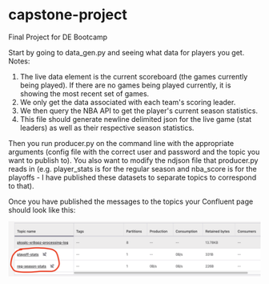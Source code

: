 # capstone-project
Final Project for DE Bootcamp

Start by going to data_gen.py and seeing what data for players you get. Notes:
1. The live data element is the current scoreboard (the games currently being played). If there are no games being played currently, it is showing the most recent set of games.
2. We only get the data associated with each team's scoring leader.
3. We then query the NBA API to get the player's current season statistics.
4. This file should generate newline delimited json for the live game (stat leaders) as well as their respective season statistics.

Then you run producer.py on the command line with the appropriate arguments (config file with the correct user and password and the topic you want to publish to). You also want to modify the ndjson file that producer.py reads in (e.g. player_stats is for the regular season and nba_score is for the playoffs - I have published these datasets to separate topics to correspond to that).

Once you have published the messages to the topics your Confluent page should look like this:

![images/topics.png](images/topics.png)
